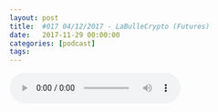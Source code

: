 ```yaml
---
layout: post
title:  #017 04/12/2017 - LaBulleCrypto (Futures)
date:   2017-11-29 00:00:00
categories: [podcast]
tags:
---
```

<audio src='http://feeds.soundcloud.com/stream/364660241-la-bulle-crypto-016-04122017-labullecrypto-futures.mp3' auto-play='false' controls='true' />

#017 04/12/2017 - LaBulleCrypto (Futures)
Des questions à propos de l’épisode ? On a dit une bêtise ? Envie de partager et d’échanger ?
Rejoins nous sur notre communauté Telegram (https://t.me/joinchat/BPCby0LDFPYTUhYNDlILVg) ou par Twitter @labullecrypto.

Youtube https://goo.gl/X4q3gt
Soundcloud https://goo.gl/gXy7we
iTunes https://goo.gl/5hg11i
Twitter https://goo.gl/ZKrhq4
RSS feeds.feedburner.com/labullecrypto
Telegram t.me/joinchat/BPCby0LDFPYTUhYNDlILVg
Discord 

Soutenez le podcast:
BTC: 1F8mSBpdVSYbW7S5w5zaFRtPkJGAjneFVN
LTC: LgKsmiwozmhH4XixzP9iUzHR3DBGtCuo7F
ETH (et autres tokens): 0xe390d66441D0144fd54bd82Bff96B94E7620196f 
XRP: rJgMopyYRodJwXTmCWhvdS6ggvJKpnd2wu

WALTON va introduire les Guardian masternode 
https://imgur.com/a/WIiInZ3owcl2 

Eos qui lance sont testnet Aujourdhui
https://medium.com/eosforumorg/the-eos-testnet-is-here-in-1-month-heres-what-to-expect-2ef546cac6f1 

Nouveaux fork de EMC2 avec burne de 55 millions de tokens
https://www.emc2.foundation/news/2017/11/15/txvpi7b6eoyni836v4vecp6eiifbzy

Ce que dit Twitter: ETHGAS
http://www.ethgas.stream/

Komodo: en tête de la Blockchain conference

KORE: mise a jour concernant les masternodes le 8 Decembre (devrait augmenter la recompense des masternodes)

SatoshiPay adopt Stellar 

Airdrop GUP pour avoir du QGUP (1 pour 1)

Airdrop NXT pour avoir du IGNIS (1 pour 0.5)

Cardano et walton qui serons sur coinnest demain le 4 dec
https://twitter.com/coinnest_info/status/936598724339306496


Intro/outro music: Cash Rules by Ari de Niro is licensed under a Attribution-NonCommercial 3.0 International License.

La Bulle Crypto est un podcast d'information à propos de l’univers des crypto monnaies. Toutes les information fournies durant cette épisode NE SONT PAS À PRENDRE COMME DES CONSEIL D’INVESTISSEMENT. La Bulle Crypto ne fournit pas de conseils d'investissement.
